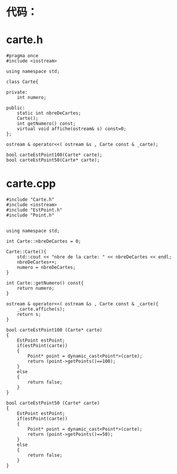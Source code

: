  代码：
 ===
 **carte.h**
 ===
    #pragma once
    #include <iostream>

    using namespace std;

    class Carte{

    private:
        int numero;

    public:
        static int nbreDeCartes;
        Carte();
        int getNumero() const;
        virtual void affiche(ostream& s) const=0;
    };

    ostream & operator<<( ostream &s , Carte const & _carte);

    bool carteEstPoint100(Carte* carte);
    bool carteEstPoint50(Carte* carte);
**carte.cpp**
===
    #include "Carte.h"
    #include <iostream>
    #include "EstPoint.h"
    #include "Point.h"


    using namespace std;

    int Carte::nbreDeCartes = 0;

    Carte::Carte(){
        std::cout << "nbre de la carte: " << nbreDeCartes << endl;
        nbreDeCartes++;
        numero = nbreDeCartes;
    }

    int Carte::getNumero() const{
        return numero;
    }

    ostream & operator<<( ostream &s , Carte const & _carte){
        _carte.affiche(s);
        return s;
    }

    bool carteEstPoint100 (Carte* carte)
    {
        EstPoint estPoint;
        if(estPoint(carte))
        {
            Point* point = dynamic_cast<Point*>(carte);
            return (point->getPoints()==100);
        }
        else
        {
            return false;
        }
    }

    bool carteEstPoint50 (Carte* carte)
    {
        EstPoint estPoint;
        if(estPoint(carte))
        {
            Point* point = dynamic_cast<Point*>(carte);
            return (point->getPoints()==50);
        }
        else
        {
            return false;
        }
    }
